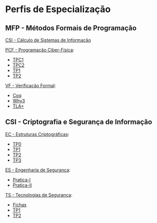 # Perfis de Especialização

  
 ## MFP - Métodos Formais de Programação

[CSI - Cálculo de Sistemas de Informação](https://haslab.github.io/MFP/CSI/2122/index)
  
[PCF - Programação Ciber-Física](https://github.com/AITK42/MEI/tree/main/2ºSemestre/MFP/PCF):
   - [TPC1](https://github.com/AITK42/MEI/tree/main/2ºSemestre/MFP/PCF/TPCs/TPC1)
   - [TPC2](https://github.com/AITK42/MEI/tree/main/2ºSemestre/MFP/PCF/TPCs/TPC2)
   - [TP1](https://github.com/AITK42/MEI/tree/main/2ºSemestre/MFP/PCF/TP1)
   - [TP2](https://github.com/AITK42/MEI/tree/main/2%C2%BASemestre/MFP/PCF/TP2) 

[VF - Verificação Formal](https://github.com/AITK42/MEI/tree/main/2ºSemestre/MFP/VF):
   - [Coq](https://github.com/AITK42/MEI/tree/main/2ºSemestre/MFP/VF/Coq)
   - [Why3](https://github.com/AITK42/MEI/tree/main/2ºSemestre/MFP/VF/Why3)
   - [TLA+](https://github.com/AITK42/MEI/tree/main/2ºSemestre/MFP/VF/TLA%2B)


## CSI - Criptografia e Segurança de Informação

[EC - Estruturas Criptográficas](https://github.com/AITK42/MEI/tree/main/2ºSemestre/CSI/EC):
  - [TP0](https://github.com/AITK42/MEI/tree/main/2ºSemestre/CSI/EC/TP0)
  - [TP1](https://github.com/AITK42/MEI/tree/main/2ºSemestre/CSI/EC/TP1)
  - [TP2](https://github.com/AITK42/MEI/tree/main/2ºSemestre/CSI/EC/TP2)
  - [TP3](https://github.com/AITK42/MEI/tree/main/2ºSemestre/CSI/EC/TP3)

[ES - Engenharia de Segurança](https://github.com/AITK42/MEI/tree/main/2ºSemestre/CSI/ES):
  - [Pratica-I](https://github.com/AITK42/MEI/tree/main/2ºSemestre/CSI/ES/Pratica-I)
  - [Pratica-II](https://github.com/AITK42/MEI/tree/main/2ºSemestre/CSI/ES/Pratica-II)

[TS - Tecnologias de Segurança](https://github.com/AITK42/MEI/tree/main/2ºSemestre/CSI/TS):
  - [Fichas](https://github.com/AITK42/MEI/tree/main/2ºSemestre/CSI/TS/Fichas)
  - [TP1](https://github.com/AITK42/MEI/tree/main/2ºSemestre/CSI/TS/TP1)
  - [TP2](https://github.com/AITK42/MEI/tree/main/2ºSemestre/CSI/TS/TP2)
  

  

